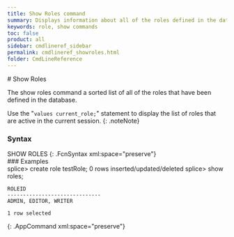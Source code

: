 ```yaml
---
title: Show Roles command
summary: Displays information about all of the roles defined in the database.
keywords: role, show commands
toc: false
product: all
sidebar: cmdlineref_sidebar
permalink: cmdlineref_showroles.html
folder: CmdLineReference
---
```

<section>
<div class="TopicContent" data-swiftype-index="true" markdown="1">
# Show Roles

The <span class="AppCommand">show roles</span> command a sorted list of
all of the roles that have been defined in the database.

Use the "`values current_role;`" statement to display the list of roles that are active in the current session.
{: .noteNote}

### Syntax

<div class="fcnWrapperWide" markdown="1">
    SHOW ROLES
{: .FcnSyntax xml:space="preserve"}

</div>
### Examples

<div class="preWrapperWide" markdown="1">
    splice> create role testRole;
    0 rows inserted/updated/deleted
    splice> show roles;

    ROLEID
    ------------------------------
    ADMIN, EDITOR, WRITER

    1 row selected
{: .AppCommand xml:space="preserve"}

</div>
</div>
</section>
